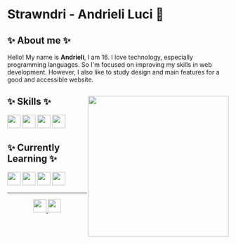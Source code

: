 <h1> Strawndri - Andrieli Luci 🌈 </h1>

<h2> ✨ About me ✨ </h2>
<p> Hello! My name is <strong>Andrieli</strong>, I am 16. I love technology, especially programming languages. So I'm focused
on improving my skills in web development. However, I also like to study design and main features for a good and 
accessible website.</p>

<div> 
  
  <img align="right" width="320em" src="https://64.media.tumblr.com/587156531ea4a91473adeadbc6af0e13/b865992b21c858ce-23/s640x960/85438340b94ece05f9ef87e75e77bdff7382fa87.gifv" />
  
  <h2>✨ Skills ✨</h2>
  <div>
    <img height="30em" src="https://img.shields.io/badge/HTML5-643194?style=for-the-badge&logo=html5&logoColor=F2F2F2">
    <img height="30em" src="https://img.shields.io/badge/CSS3-643194?style=for-the-badge&logo=css3&logoColor=F2F2F2">
    <img height="30em" src="https://img.shields.io/badge/Sass-643194?style=for-the-badge&logo=sass&logoColor=F2F2F2" />
    <img height="30em" src="https://img.shields.io/badge/Python-643194?style=for-the-badge&logo=python&logoColor=F2F2F2">
  </div>

  <h2>✨ Currently Learning ✨</h2>
  <div>
    <img height="30em" src="https://img.shields.io/badge/JavaScript-8f3194?style=for-the-badge&logo=javascript&logoColor=F2F2F2" />
    <img height="30em" src="https://img.shields.io/badge/React-8f3194?style=for-the-badge&logo=react&logoColor=F2F2F2" /> 
    <img height="30em" src="https://img.shields.io/badge/TypeScript-8f3194?style=for-the-badge&logo=typescript&logoColor=F2F2F2" />
    <img height="30em" src="https://img.shields.io/badge/Java-8f3194?style=for-the-badge&logo=java&logoColor=F2F2F2" />
  </div>
  
  <hr>
  <div align="center">
    <a href="mailto:andrieliluci@gmail.com">
      <img height="30em" src="https://img.shields.io/badge/Gmail-943169?style=for-the-badge&logo=gmail&logoColor=f2f2f2"/> 
    </a>
    <a href="https://www.linkedin.com/in/andrieli-luci/" target="_blank">
      <img height="30em" src="https://img.shields.io/badge/LinkedIn-943169?style=for-the-badge&logo=linkedin&logoColor=f2f2f2"/>
    </a>
  </div>  
</div>
